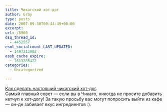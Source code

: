 ```yaml
---
title: Чикагский хот-дог
author: Gray
type: posts
date: 2007-09-30T09:44:49+00:00
excerpt:
url: /8960
dsq_thread_id:
  - 4452557
esml_socialcount_LAST_UPDATED:
  - 1497213002
essb_cache_expire:
  - 1613285422
categories:
  - Uncategorized

---
```








<a href="http://www.dumblittleman.com/2007/09/how-to-make-chicago-hot-dog.html" target="_blank">Как сделать настоящий чикагский хот-дог</a>.  
Самый главный совет &#8212; если вы в Чикаго, никогда не просите добавить кетчуп к хот-догу! За такую просьбу вас могут попросить выйти из кафе &#8212; он-де забивает вкус ингредиентов :).